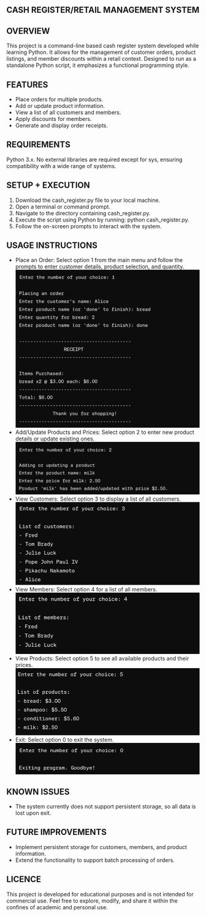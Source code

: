 ## CASH REGISTER/RETAIL MANAGEMENT SYSTEM 

## OVERVIEW
This project is a command-line based cash register system developed while learning Python. It allows for the management of customer orders, product listings, and member discounts within a retail context. Designed to run as a standalone Python script, it emphasizes a functional programming style.

## FEATURES
- Place orders for multiple products.
- Add or update product information.
- View a list of all customers and members.
- Apply discounts for members.
- Generate and display order receipts.

## REQUIREMENTS
Python 3.x. No external libraries are required except for sys, ensuring compatibility with a wide range of systems.

## SETUP + EXECUTION
1. Download the cash_register.py file to your local machine.
2. Open a terminal or command prompt.
3. Navigate to the directory containing cash_register.py.
4. Execute the script using Python by running: python cash_register.py.
5. Follow the on-screen prompts to interact with the system.

## USAGE INSTRUCTIONS
- Place an Order: Select option 1 from the main menu and follow the prompts to enter customer details, product selection, and quantity.
![place_order.png](images/place_order.png)
- Add/Update Products and Prices: Select option 2 to enter new product details or update existing ones.
![add_update_product.png](images/add_update_product.png)
- View Customers: Select option 3 to display a list of all customers.
![display_existing_customers.png](images/display_existing_customers.png)
- View Members: Select option 4 for a list of all members.
![display_members.png](images/display_members.png)
- View Products: Select option 5 to see all available products and their prices.
![display_product+prices.png](images/display_products+prices.png)
- Exit: Select option 0 to exit the system.
![exiting_program.png](images/exiting_program.png)

## KNOWN ISSUES
- The system currently does not support persistent storage, so all data is lost upon exit.

## FUTURE IMPROVEMENTS
- Implement persistent storage for customers, members, and product information.
- Extend the functionality to support batch processing of orders.

## LICENCE
This project is developed for educational purposes and is not intended for commercial use. Feel free to explore, modify, and share it within the confines of academic and personal use.

